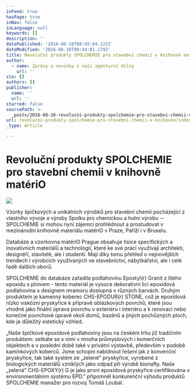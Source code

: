 ```yaml
---
inFeed: true
hasPage: true
inNav: false
inLanguage: null
keywords: []
description: ''
datePublished: '2016-08-10T08:45:04.122Z'
dateModified: '2016-08-10T08:44:01.179Z'
title: Revoluční produkty SPOLCHEMIE pro stavební chemii v knihovně matériO
author:
  - name: Zprávy a novinky z naší agenturní dílny
    url: ''
via: {}
authors: []
publisher:
  name: ''
  url: ''
starred: false
sourcePath: >-
  _posts/2016-08-10-revolucni-produkty-spolchemie-pro-stavebni-chemii-v-knihovne.md
url: revolucni-produkty-spolchemie-pro-stavebni-chemii-v-knihovne/index.html
_type: Article

---
```

# Revoluční produkty SPOLCHEMIE pro stavební chemii v knihovně matériO
![](https://the-grid-user-content.s3-us-west-2.amazonaws.com/3c024ad6-7365-42fe-984f-6f23e565ba34.jpg)

Vzorky špičkových a unikátních výrobků pro stavební chemii pocházející z vlastního vývoje a výroby Spolku pro chemickou a hutní výrobu -- SPOLCHEMIE si mohou nyní zájemci prohlédnout a prostudovat v mezinárodní knihovně materiálu matériO v Praze, Paříží i v Bruselu. 

Databáze a vzorkovna matériO Prague obsahuje tisíce specifických a inovativních materiálů a technologií, které ke své práci využívají architekti, designéři, stavitelé, ale i studenti. Mají díky tomu přehled o nejnovějších trendech i výrobcích využívaných ve stavebnictví, nábytkářství, ale i celé řadě dalších oborů. 

SPOLCHEMIE do databáze zařadila podlahovinu Epostyl(r) Granit z litého epoxidu s plnivem - tento materiál je vysoce dekorativní licí epoxidová podlahovina s designem mramoru dostupná v různých barvách. Druhým produktem je kamenný koberec CHS-EPODUR(r) STONE, což je epoxidová nízko viskózní pryskyřice k přípravě oblázkových povrchů, které jsou vhodné jako finální úprava povrchu v exteriéru i interiéru a k renovaci nebo konečné povrchové úpravě okolí domů, bazénů a jiných pochůzných ploch, kde je důležitý estetický vzhled. 

„Naše špičkové epoxidové podlahoviny jsou na českém trhu již tradičním produktem: setkáte se s nimi v mnoha průmyslových i komerčních objektech a v poslední době také v privátní výstavbě, především v podobě kamínkových koberců. Jsme schopni nabídnout řešení jak z konvenční pryskyřice, tak také systém ze „zelené" pryskyřice, vyrobené z biologických materiálů vzniklých jako odpad při výrobě bionafty. Naše „zelená" CHS-EPOXY(r) G je jako první epoxidová pryskyřice certifikována v environmentálním systému EPD." připomněl konkurenční výhodu produktů SPOLCHEMIE manažer pro rozvoj Tomáš Loubal.